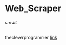 # Web_Scraper





###### credit
thecleverprogrammer [link](https://thecleverprogrammer.com/2020/10/01/web-scraper-with-python)
